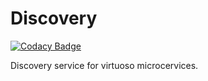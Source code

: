 Discovery
====================================================

[![Codacy Badge](https://api.codacy.com/project/badge/Grade/9840b83dde914873b3ec93529a11e876)](https://www.codacy.com/app/vitaliyacm/discovery?utm_source=github.com&utm_medium=referral&utm_content=coffeine-009/discovery&utm_campaign=badger)

Discovery service for virtuoso microcervices.

